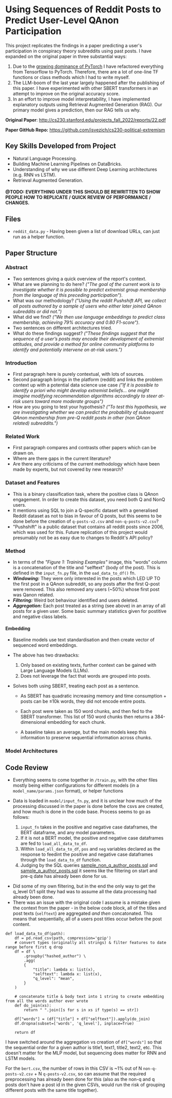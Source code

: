 # Using Sequences of Reddit Posts to Predict User-Level QAnon Participation

This project replicates the findings in a paper predicting a user's participation in conspiracy theory subreddits using past posts. I have expanded on the original paper in three substantial ways:

1. Due to the [growing dominance of PyTorch](https://www.assemblyai.com/blog/pytorch-vs-tensorflow-in-2023/) I have refactored everything from Tensorflow to PyTorch. Therefore, there are a lot of one-line TF functions or class methods which I had to write myself.
1. The LLM-boom of the last year largely happened after the publishing of this paper. I have experimented with other SBERT transformers in an attempt to improve on the original accuracy score.
1. In an effort to improve model interpretability, I have implemented explanatory outputs using Retrieval Augmented Generation (RAG). Our primary model gives a prediction, then our RAG tells us why.

**Original Paper**: http://cs230.stanford.edu/projects_fall_2022/reports/22.pdf

**Paper GitHub Repo:** https://github.com/isvezich/cs230-political-extremism

## Key Skills Developed from Project

- Natural Language Processing.
- Building Machine Learning Pipelines on DataBricks.
- Understanding of why we use different Deep Learning architectures (e.g. RNN vs LSTM).
- Retrieval Augmented Generation.

#### @TODO: EVERYTHING UNDER THIS SHOULD BE REWRITTEN TO SHOW PEOPLE HOW TO REPLICATE / QUICK REVIEW OF PERFORMANCE / CHANGES.

## Files

- `reddit_data.py` - Having been given a list of download URLs, can just run as a helper function.

## Paper Structure

### Abstract

- Two sentences giving a quick overview of the report's context.
- What are we planning to do here? _("The goal of the current work is to investigate whether it is possible to predict extremist group membership from the language of this preceding participation")_.
- What was our methodology? _("Using the reddit Pushshift API, we collect all posts authored by a sample of users who either later joined QAnon subreddits or did not.")_
- What did we find? _("We then use language embeddings to predict class membership, achieving 79% accuracy and 0.80 F1-score")_.
- Two sentences on different architectures tried.
- What do these findings suggest? _("These findings suggest that the sequence of a user’s posts may encode their development of extremist attitudes, and provide a method for online community platforms to identify and potentially intervene on at-risk users.")_

### Introduction

- First paragraph here is purely contextual, with lots of sources.
- Second paragraph brings in the platform (reddit) and links the problem context up with a potential data science use case _("If it is possible to identify a priori who might develop extremist beliefs... one might imagine modifying recommendation algorithms accordingly to steer at-risk users toward more moderate groups")_
- How are you going to test your hypothesis? _("To test this hypothesis, we are investigating whether we can predict the probability of subsequent QAnon membership from pre-Q reddit posts in other (non QAnon related) subreddits.")_

### Related Work

- First paragraph compares and contrasts other papers which can be drawn on.
- Where are there gaps in the current literature?
- Are there any criticisms of the current methodology which have been made by experts, but not covered by new research?

### Dataset and Features

- This is a binary classification task, where the positive class is QAnon engagement. In order to create this dataset, you need both Q and NonQ users.
- It mentions using SQL to join a Q-specific dataset with a generalised Reddit dataset as not to bias in favour of Q posts, but this seems to be done before the creation of `q-posts-v2.csv` and `non-q-posts-v2.csv`?
- "Pushshift" is a public dataset that contains all reddit posts since 2006, which was used for this. Future replication of this project would presumably not be as easy due to changes to Reddit's API policy?

### Method

- In terms of the _"Figure 1: Training Examples"_ image, this "words" column is a concatenation of the title and "selftext" (body of the post). This is defined in the `input_fn.py` file, in the `oad_data_to_df()` fn.
- **_Windowing:_** They were only interested in the posts which LED UP TO the first post in a QAnon subreddit, so any posts after the first Q-post were removed. This also removed any users (~50%) whose first post was Qanon related.
- **_Filtering:_** Weird bot behaviour identified and users deleted.
- **_Aggregation:_** Each post treated as a string (see above) in an array of all posts for a given user. Some basic summary statistics given for postitive and negative class labels.

#### Embedding

- Baseline models use text standardisation and then create vector of sequenced word embeddings.
- The above has two drawbacks:
  1. Only based on existing texts, further context can be gained with Large Language Models (LLMs).
  2. Does not leverage the fact that words are grouped into posts.
- Solves both using SBERT, treating each post as a sentence.

  - As SBERT has quadratic increasing memory and time consumption + posts can be ≤10k words, they did not encode entire posts.

  - Each post were taken as 150 word chunks, and then fed to the SBERT transformer. This list of 150 word chunks then returns a 384-dimensional embedding for each chunk.

  - A baseline takes an average, but the main models keep this information to preserve sequential information across chunks.

### Model Architectures

## Code Review

- Everything seems to come together in `/train.py`, with the other files mostly being either configurations for different models (in a `model_name/params.json` format), or helper functions
- Data is loaded in `model/input_fn.py`, and it is unclear how much of the processing discussed in the paper is done before the csvs are created, and how much is done in the code base. Process seems to go as follows:

  1. `input_fn` takes in the positive and negative case dataframes, the BERT dataframe, and any model parameters.
  1. If it is not a BERT model, the positive and negative case dataframes are fed to `load_all_data_to_df`.
  1. Within `load_all_data_to_df`, `pos` and `neg` variables declared as the response to feedint the positive and negative case dataframes through the `load_data_to_df` function.
  1. Judging by the SQL queries [sample_non_q_author_posts.sql](https://github.com/isvezich/cs230-political-extremism/blob/c8950ad69023a9e3e52f25b520da84499d530cc8/data/db/sql/sample_non_q_author_posts.sql) and [sample_q_author_posts.sql](https://github.com/isvezich/cs230-political-extremism/blob/c8950ad69023a9e3e52f25b520da84499d530cc8/data/db/sql/sample_q_author_posts.sql) it seems like the filtering on start and pre-q date has already been done for us.

* Did some of my own filtering, but in the end the only way to get the q_level 0/1 split they had was to assume all the data processing had already been done.
* There was an issue with the original code I assume is a mistake given the context from the paper - in the below code block, all of the titles and post texts (`selftext`) are aggregated _and then_ concatonated. This means that sequentially, all of a users post titles occur before the post content.

```{python}
def load_data_to_df(path):
    df = pd.read_csv(path, compression='gzip')
    # convert types (originally all strings) & filter features to date range before first q drop
    df = df \
        .groupby("hashed_author") \
        .agg(
        {
            "title": lambda x: list(x),
            "selftext": lambda x: list(x),
            "q_level": "mean",
        }
    )

    # concatenate title & body text into 1 string to create embedding from all the words author ever wrote
    def do_join(xs):
        return " ".join([s for s in xs if type(s) == str])

    df["words"] = (df["title"] + df["selftext"]).apply(do_join)
    df.dropna(subset=['words', 'q_level'], inplace=True)

    return df

```

I have switched around the aggregation vs creation of `df["words"]` so that the sequential order for a given author is title1, text1, title2, text2, etc. This doesn't matter for the MLP model, but sequencing does matter for RNN and LSTM models.

For the `bert.csv`, the number of rows in this CSV is ~1% out of N `non-q-posts-v2.csv` + N `q-posts-v2.csv`, so can assume that the required preprocessing has already been done for this (also as the non-q and q posts don't have a post id in the given CSVs, would run the risk of grouping different posts with the same title together).
